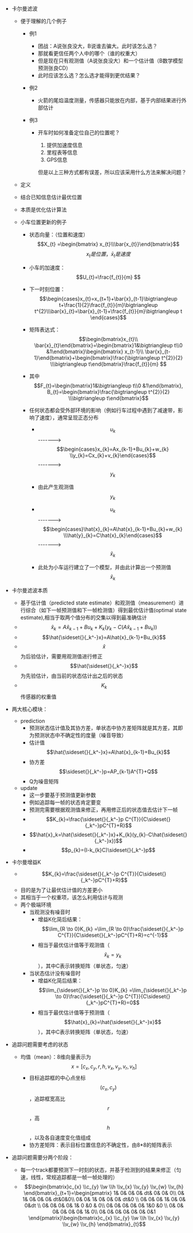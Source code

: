 - 卡尔曼滤波

  - 便于理解的几个例子

    - 例1

      - 团战：A说张良没大，B说谁去骗大。此时该怎么选？
      - 那就看更信任两个人中的哪个（谁的权重大）
      - 但是现在只有观测值（A说张良没大）和一个估计值（B数学模型预测张良CD）
      - 此时应该怎么选？怎么选才能得到更优结果？

    - 例2

      - 火箭的尾焰温度测量，传感器只能放在内部，基于内部结果进行外部估计

    - 例3

      - 开车时如何准备定位自己的位置呢？

        1. 提供加速度信息
        2. 里程表等信息
        3. GPS信息

        但是以上三种方式都有误差，所以应该采用什么方法来解决问题？

  -  定义

    - 结合已知信息估计最优位置
    - 本质是优化估计算法

  - 小车位置更新的例子

    - 状态向量：（位置和速度） $$X_{t} =\begin{bmatrix} x_{t}\\\bar{x_{t}}\end{bmatrix}$$ $$x_{t}是位置，\bar{x}_{t}是速度$$

    - 小车的加速度：$$U_{t}=\frac{f_{t}}{m} $$

    - 下一时刻位置：$$\begin{cases}x_{t}=x_{t+1}+\bar{x}_{t-1}\bigtriangleup t+\frac{1}{2}\frac{f_{t}}{m}\bigtriangleup t^{2}\\\bar{x}_{t}=\bar{x}_{t-1}+\frac{f_{t}}{m}\bigtriangleup t
      \end{cases}$$

    - 矩阵表达式：$$\begin{bmatrix}x_{t}\\ \bar{x}_{t}\end{bmatrix}=\begin{bmatrix}1&\bigtriangleup t\\0 &1\end{bmatrix}\begin{bmatrix}
       x_{t-1}\\ \bar{x}_{t-1}\end{bmatrix}+\begin{bmatrix}\frac{\bigtriangleup t^{2}}{2} 
       \\\bigtriangleup t\end{bmatrix}\frac{f_{t}}{m} $$

    - 其中$$F_{t}=\begin{bmatrix}1&\bigtriangleup t\\0 &1\end{bmatrix},
      B_{t}=\begin{bmatrix}\frac{\bigtriangleup t^{2}}{2} 
       \\\bigtriangleup t\end{bmatrix}$$

    - 任何状态都会受外部环境的影响（例如行车过程中遇到了减速带，影响了速度），通常呈现正态分布

      - $$u_{k}$$------->$$\begin{cases}x_{k}=Ax_{k-1}+Bu_{k}+w_{k}
         \\y_{k}=Cx_{k}+v_{k}\end{cases}$$------->$$y_{k}$$
      - 由此产生观测值$$y_{k}$$

      - $$u_{k}$$------->$$\begin{cases}\hat{x}_{k}=A\hat{x}_{k-1}+Bu_{k}+w_{k}
         \\\hat{y}_{k}=C\hat{x}_{k}\end{cases}$$------->$$\hat{x}_{k}$$
      - 此处为小车运行建立了一个模型，并由此计算出一个预测值$$\hat{x}_{k}$$

- 卡尔曼滤波本质
  
  - 基于估计值（predicted state estimate）和观测值（measurement）进行综合（如下一帧预测值和下一帧检测值）得到最优估计值(optimal state estimate),相当于取两个值分布的交集以得到最准确估计
  - $$\hat{x}_k=A\hat{x}_{k-1}+Bu_{k}+K_{k}(y_{k}-C(A\hat{x}_{k-1}+Bu_{k}))$$
  - $$\hat{\sideset{}{_k^-}x}=A\hat{x}_{k-1}+Bu_{k}$$
  - $$\hat{x}$$为后验估计，需要用观测值进行修正
  - $$\hat{\sideset{}{_k^-}x}$$为先验估计，由当前的状态估计出之后的状态
  - $$K_{k}$$传感器的权重值
  
- 两大核心模块：

  - prediction
    - 预测状态估计值及其协方差，单状态中协方差矩阵就是其方差，其即为预测状态中不确定性的度量（噪音导致）
    - 估计值$$\hat{\sideset{}{_k^-}x}=A\hat{x}_{k-1}+Bu_{k}$$
    - 协方差$$\sideset{}{_k^-}p=AP_{k-1}A^{T}+Q$$
    - Q为噪音矩阵
  - update
    - 这一步要基于预测值更新参数
    - 例如追踪每一帧的状态肯定要变
    - 预测完需要根据观测值来修正，再用修正后的状态值去估计下一帧
    - $$K_{k}=\frac{\sideset{}{_k^-}p C^{T}}{C\sideset{}{_k^-}pC^{T}+R}$$
    - $$\hat{x}_k=\hat{\sideset{}{_k^-}x}+K_{k}(y_{k}-C\hat{\sideset{}{_k^-}x})$$
    - $$p_{k}=(I-k_{k}C)\sideset{}{_k^-}p$$

- 卡尔曼增益K

  - $$K_{k}=\frac{\sideset{}{_k^-}p C^{T}}{C\sideset{}{_k^-}pC^{T}+R}$$
  - 目的是为了让最优估计值的方差更小
  - 其相当于一个权重项，该怎么利用估计与观测
  - 两个极端环境
    - 当观测没有噪音时
      - 增益K化简后结果：$$\lim_{R \to 0}K_{k} =\lim_{R \to 0}\frac{\sideset{}{_k^-}p C^{T}}{C\sideset{}{_k^-}pC^{T}+R}=c^{-1}$$
      - 相当于最优估计值等于观测值（$$\hat{x}_{k}=y_{k}$$），其中C表示转换矩阵（单状态，匀速）
    - 当状态估计没有噪音时
      - 增益K化简后结果：$$\lim_{\sideset{}{_k^-}p \to 0}K_{k} =\lim_{\sideset{}{_k^-}p \to 0}\frac{\sideset{}{_k^-}p C^{T}}{C\sideset{}{_k^-}pC^{T}+R}=0$$
      - 相当于最优估计值等于预测值（$$\hat{x}_{k}=\hat{\sideset{}{_k^-}x}$$），其中C表示转换矩阵（单状态，匀速）

- 追踪问题需要考虑的状态

  - 均值（mean）：8维向量表示为$$x=[c_{x},c_{y},r,h,v_{x},v_{y},v_{r},v_{h}]$$
    - 目标追踪框的中心点坐标$$(c_{x},c_{y})$$，追踪框宽高比$$r$$，高$$h$$，以及各自速度变化值组成
    - 协方差矩阵：表示目标位置信息的不确定性，由8*8的矩阵表示

- 追踪问题需要分两个阶段：

  - 每一个track都要预测下一时刻的状态，并基于检测到的结果来修正（匀速，线性，常规追踪都是一帧一帧处理的）
  - $$\begin{bmatrix}c_{x}
     \\c_{y}
     \\w
     \\h
     \\v_{x}
     \\v_{y}
     \\v_{w}
     \\v_{h}
    \end{bmatrix}_{t+1}=\begin{pmatrix}
      1&  0&  0&  0& dt&  0&  0& 0\\
      0& 1&  0&  0&  0&  dt&0&0\\
      0& 0&  1&  0&  0&  0&  dt&0 \\
      0&  0&  0&  1&  0&  0&  0&dt \\
      0&  0&  0&  0&  1& 0 &0  & 0\\
      0&  0&  0&  0&  0&  1&0  &0 \\
      0&  0&  0&  0&  0&  0&  1& 0\\
      0&  0&  0&  0&  0&  0&  0&1
    \end{pmatrix}\begin{bmatrix}c_{x}
     \\c_{y}
     \\w
     \\h
     \\v_{x}
     \\v_{y}
     \\v_{w}
     \\v_{h}
    \end{bmatrix}_{t}$$

